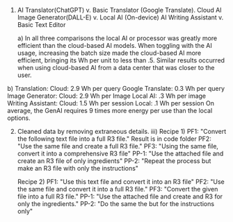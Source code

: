1. AI Translator(ChatGPT) v. Basic Translator (Google Translate).
   Cloud AI Image Generator(DALL-E) v. Local AI (On-device)
   AI Writing Assistant v. Basic Text Editor
   
   a) In all three comparisons the local AI or processor was greatly more efficient than the cloud-based AI models. When toggling with the AI usage, increasing the batch size made the cloud-based AI more efficient, bringing its Wh per unit to less than .5. Similar results occurred when using cloud-based AI from a data center that was closer to the user.
   
  b) Translation: Cloud: 2.9 Wh per query
                  Google Translate: 0.3 Wh per query
      Image Generator: Cloud: 2.9 Wh per Image
                        Local AI: .3 Wh per image
      Writing Assistant: Cloud: 1.5 Wh per session
                          Local: .1 Wh per session
      On average, the GenAI requires 9 times more energy per use than the local options.


   
2. Cleaned data by removing extraneous details.
iii) Recipe 1)
     PF1: "Convert the following text file into a full R3 file." Result is in code folder
     PF2: "Use the same file and create a full R3 file." 
     PF3: "Using the same file, convert it into a comprehensive R3 file"
     PP-1: "Use the attached file and create an R3 file of only ingredients"
     PP-2: "Repeat the process but make an R3 file with only the instructions"

     Recipe 2)
     PF1: "Use this text file and convert it into an R3 file"
     PF2: "Use the same file and convert it into a full R3 file."
     PF3: "Convert the given file into a full R3 file."
     PP-1: "Use the attached file and create and R3 for only the ingredients."
     PP-2: "Do the same the but for the instructions only"


                
   
   
